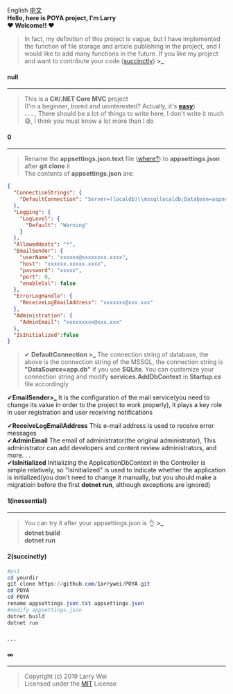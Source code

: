 ﻿
﻿English      <a href="./POYA/README/README.zh-CN.md">中文</a>   
**Hello, here is POYA project, I'm Larry**  
**❤ Welcome!! ❤**  
>In fact, my definition of this project is vague, but I have implemented the function of file storage and article publishing in the project, and I would like to add many functions in the future. If you like my project and want to contribute your code (<a href="#2">succinctly</a>) **>_**   
####  null  
***  
>This is a **C#/.NET Core MVC** project   
(I'm a beginner, bored and uninterested? Actually, it's **[easy](https://docs.microsoft.com/en-us/aspnet/?view=aspnetcore-2.2#pivot=core "easy")**)  
**. . .** , There should be a lot of things to write here, I don't write it much😅, I think you must know a lot more than I do
#### 0  
***  
>Rename the **appsettings.json.text** 
> file 
>(<a href="./POYA/">where?</a>) to **appsettings.json** after **git clone** it    
The contents of **appsettings.json** are:  
```json
{
  "ConnectionStrings": { 
    "DefaultConnection": "Server=(localdb)\\mssqllocaldb;Database=aspnet-POYA-0E28E843-176D-49F3-9739-6D5E6F1BC3F5;Trusted_Connection=True;MultipleActiveResultSets=true"
  },
  "Logging": {
    "LogLevel": {
      "Default": "Warning"
    }
  },
  "AllowedHosts": "*",
  "EmailSender": {
    "userName": "xxxxxx@xxxxxxxx.xxxx",
    "host": "xxxxxx.xxxxx.xxxx",
    "password": "xxxxx",
    "port": 0,
    "enableSsl": false
  },
  "ErrorLogHandle": {
    "ReceiveLogEmailAddress": "xxxxxxx@xxx.xxx"
  },
  "Administration": {
    "AdminEmail": "xxxxxxxxx@xxx.xxx"
  },
  "IsInitialized":false
} 
```     
>✔ **DefaultConnection >_** The connection string of database, the above is the connection string of the MSSQL, the  connection string is **"DataSource=app.db"** if you use **SQLite**. You can customize your connection string and modify **services.AddDbContext**  in **Startup.cs** file accordingly  

✔**EmailSender>_** It is the configuration of the mail service(you need to change its value in order to the project to work properly), it plays a key role in user registration and user receiving notifications      

✔**ReceiveLogEmailAddress** This e-mail address is used to receive error messages    
✔**AdminEmail** The email of administrator(the original administrator), This administrator can add developers and content review administrators, and more. . .     
✔**IsInitialized** Initializing the ApplicationDbContext in the Controller is  simple relatively, so "IsInitialized" is used to indicate whether the application is initialized(you don't need to change it manually, but you should make a migratioin before the first **dotnet run**, although exceptions are ignored)


#### 1(inessential)    
***  
>You can try it after your appsettings.json is 👌 **>_**  
**dotnet build**  
**dotnet run**

#### <span id="2">2(succinctly)</span>
```powershell    
#ps1
cd yourdir
git clone https://github.com/1arrywei/POYA.git
cd POYA
cd POYA
rename appsettings.json.txt appsettings.json
#modify appsettings.json
dotnet build
dotnet run
```

#### . . .

 ####  ∞    
***     
>Copyright (c) 2019 Larry Wei    
Licensed under the <a href="./LICENSE">MIT</a>  License


